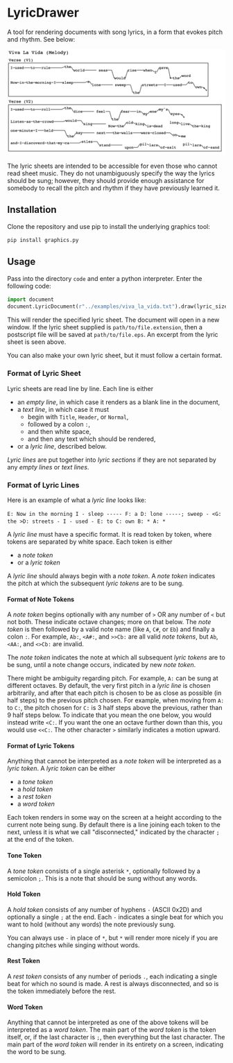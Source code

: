 # LyricDrawer
A tool for rendering documents with song lyrics, in a form that evokes pitch and rhythm. See below:

![Image missing](./examples/viva_la_vida.png)

The lyric sheets are intended to be accessible for even those who cannot read sheet music. They do not unambiguously specify the way the lyrics should be sung; however, they should provide enough assistance for somebody to recall the pitch and rhythm if they have previously learned it.

## Installation 
Clone the repository and use pip to install the underlying graphics tool:

```bash
pip install graphics.py
```

## Usage

Pass into the directory	`code` and enter a python interpreter. Enter the following code:
```python
import document
document.LyricDocument(r"../examples/viva_la_vida.txt").draw(lyric_size = 11, margin = 3)
```

This will render the specified lyric sheet. The document will open in a new window. If the lyric sheet supplied is `path/to/file.extension`, then a postscript file will be saved at `path/to/file.eps`. An excerpt from the lyric sheet is seen above. 

You can also make your own lyric sheet, but it must follow a certain format.
### Format of Lyric Sheet
Lyric sheets are read line by line. Each line is either
- an *empty line*, in which case it renders as a blank line in the document, 
- a *text line*, in which case it must 
	- begin with `Title`, `Header`, or `Normal`, 
	- followed by a colon `:`,
	- and then white space, 
	- and then any text which should be rendered,
- or a *lyric line*, described below.

*Lyric lines* are put together into *lyric sections* if they are not separated by any *empty lines* or *text lines*.

### Format of Lyric Lines
Here is an example of what a *lyric line* looks like:

`E: Now in the morning I - sleep ----- F: a D: lone -----; sweep - <G: the >D: streets - I - used - E: to C: own B: * A: *`

A *lyric line* must have a specific format. It is read token by token, where tokens are separated by white space. Each token is either
- a *note token*
- or a *lyric token*

A *lyric line* should always begin with a *note token*. A *note token* indicates the pitch at which the subsequent *lyric tokens* are to be sung.

#### Format of Note Tokens

A *note token* begins optionally with any number of `>` OR any number of `<`
but not both. These indicate octave changes; more on that below. The *note token* is then followed by a valid note name (like `A`, `C#`, or `Eb`) and finally a colon `:`. For example, `Ab:`, `<A#:`, and `>>Cb:` are all valid *note tokens*, but `Ab`, `<AA:`, and `<>Cb:` are invalid.

The *note token* indicates the note at which all subsequent *lyric tokens* are to be sung, until a note change occurs, indicated by new *note token*. 

There might be ambiguity regarding pitch. For example, `A:` can be sung at different octaves. By default, the very first pitch in a *lyric line* is chosen arbitrarily, and after that each pitch is chosen to be as close as possible (in half steps) to the previous pitch chosen. For example, when moving from `A:` to `C:`, the pitch chosen for `C:` is 3 half steps above the previous, rather than 9 half steps below. To indicate that you mean the one below, you would instead write `<C:`. If you want the one an octave further down than this, you would use `<<C:`. The other character `>` similarly indicates a motion upward.

#### Format of Lyric Tokens
Anything that cannot be interpreted as a *note token* will be interpreted as a *lyric token*.
A *lyric token* can be either
- a *tone token*
- a *hold token*
- a *rest token*
- a *word token*

Each token renders in some way on the screen at a height according to the current note being sung. By default there is a line joining each token to the next, unless it is what we call "disconnected," indicated by the character `;` at the end of the token.

#### Tone Token
A *tone token* consists of a single asterisk `*`, optionally followed by a semicolon `;`. This is a note that should be sung without any words.

#### Hold Token
A *hold token* consists of any number of hyphens `-` (ASCII 0x2D) and optionally a single `;` at the end. Each `-` indicates a single beat for which you want to hold (without any words) the note previously sung. 

You can always use `-` in place of `*`, but `*` will render more nicely if you are changing pitches while singing without words.

#### Rest Token
A *rest token* consists of any number of periods `.`, each indicating a single beat for which no sound is made. A rest is always disconnected, and so is the token immediately before the rest.

#### Word Token
Anything that cannot be interpreted as one of the above tokens will be interpreted as a *word token*. The main part of the *word token* is the token itself, or, if the last character is `;`, then everything but the last character. The main part of the *word token* will render in its entirety on a screen, indicating the word to be sung.
